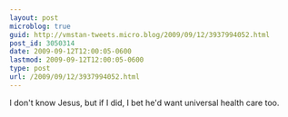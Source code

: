 ```yaml
---
layout: post
microblog: true
guid: http://vmstan-tweets.micro.blog/2009/09/12/3937994052.html
post_id: 3050314
date: 2009-09-12T12:00:05-0600
lastmod: 2009-09-12T12:00:05-0600
type: post
url: /2009/09/12/3937994052.html
---
```

I don't know Jesus, but if I did, I bet he'd want universal health care too.
